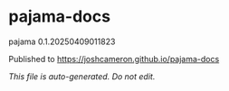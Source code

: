 # pajama-docs
pajama 0.1.20250409011823

Published to https://joshcameron.github.io/pajama-docs

*This file is auto-generated. Do not edit.*
